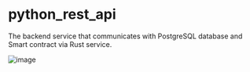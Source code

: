 # python_rest_api

The backend service that communicates with PostgreSQL database and Smart contract via Rust service.

![image](https://github.com/user-attachments/assets/d6b1c089-ec0e-4e18-b94c-13e3577aed6b)
